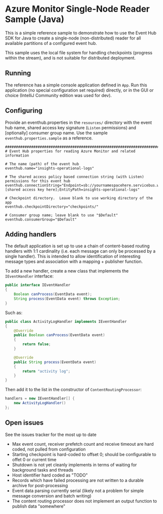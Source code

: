 # Azure Monitor Single-Node Reader Sample (Java)

This is a simple reference sample to demonstrate how to use the Event Hub SDK for Java to create 
a single-node (non-distributed) reader for all available partitions of a configured event hub.  

This sample uses the local file system for handling checkpoints (progress within the stream), and
is not suitable for distributed deployment.

## Running

The reference has a simple console application defined in `App`.  Run this application (no special 
configuration set required) directly, or in the GUI or choice (IntelliJ Community edition was used
for dev).  

## Configuring

Provide an eventhub.properties in the `resources/` directory with the event hub name, shared access
key signature (`Listen` permissions) and [optionally] consumer group name.  Use the sample 
`eventhub.properties.sample` as a reference.

```
#########################################################################
# Event Hub properties for reading Azure Monitor and related information

# The name (path) of the event hub
eventhub.name="insights-operational-logs"

# The shared access policy based connection string (with Listen) permissions for this event hub
eventhub.connectionString="Endpoint=sb://yournamespacehere.servicebus.windows.net/;SharedAccessKeyName=AzmonReader;SharedAccessKey=[shared access key here];EntityPath=insights-operational-logs"

# Checkpoint directory.  Leave blank to use working directory of the app
eventhub.checkpointDirectory="checkpoints/"

# Consumer group name; leave blank to use "$Default"
eventhub.consumerGroup="$Default"
```

## Adding handlers

The default application is set up to use a chain of content-based routing handlers with 1:1 cardinality 
(i.e. each message can only be processed by a single handler).  This is intended to allow identification 
of interesting message types and association with a mapping + publisher function.

To add a new handler, create a new class that implements the `IEventHandler` interface:

```java
public interface IEventHandler
{
    Boolean canProcess(EventData event);
    String process(EventData event) throws Exception;
}
```

Such as:

```java
public class ActivityLogHandler implements IEventHandler
{
    @Override
    public Boolean canProcess(EventData event)
    {
        return false;
    }

    @Override
    public String process(EventData event)
    {
        return "activity log";
    }
}
```

Then add it to the list in the constructor of `ContentRoutingProcessor`:

```java
handlers = new IEventHandler[] {
    new ActivityLogHandler()
};
```

## Open issues

See the issues tracker for the most up to date 

- Max event count, receiver prefetch count and receive timeout are hard coded, not pulled from configuration
- Starting checkpoint is hard-coded to offset 0; should be configurable to offet 0 or current time
- Shutdown is not yet cleanly implements in terms of waiting for background tasks and threads
- Host identifier hard coded as "TODO"
- Records which have failed processing are not written to a durable archive for post-processing
- Event data parsing currently serial (likely not a problem for simple message conversion and batch writing)
- The content routing processor does not implement an output function to publish data "somewhere"




